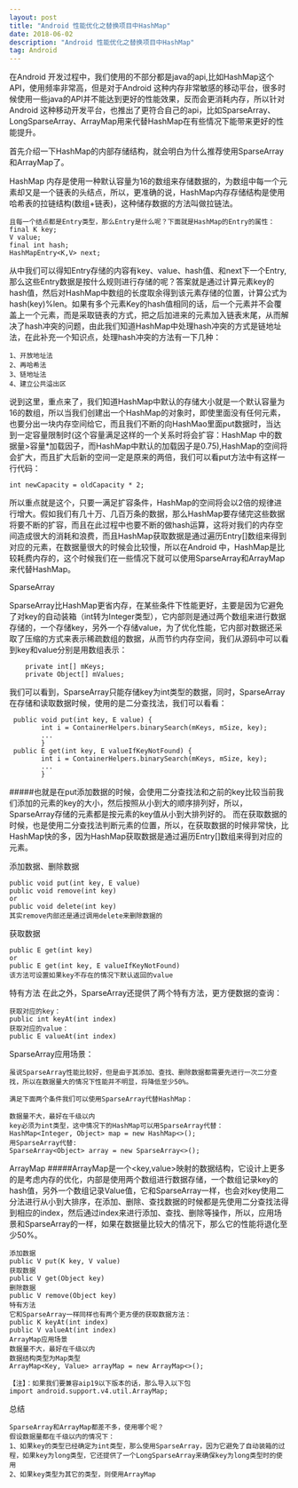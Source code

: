 ```yaml
---
layout: post
title: "Android 性能优化之替换项目中HashMap"
date: 2018-06-02 
description: "Android 性能优化之替换项目中HashMap"
tag: Android 
---   
```


在Android 开发过程中，我们使用的不部分都是java的api,比如HashMap这个API，使用频率非常高，但是对于Android 这种内存非常敏感的移动平台，很多时候使用一些java的API并不能达到更好的性能效果，反而会更消耗内存，所以针对Android 这种移动开发平台，也推出了更符合自己的api，比如SparseArray、LongSparseArray、ArrayMap用来代替HashMap在有些情况下能带来更好的性能提升。

首先介绍一下HashMap的内部存储结构，就会明白为什么推荐使用SparseArray和ArrayMap了。

HashMap 内存是使用一种默认容量为16的数组来存储数据的，为数组中每一个元素却又是一个链表的头结点，所以，更准确的说，HashMap内存存储结构是使用哈希表的拉链结构(数组+链表)，这种储存数据的方法叫做拉链法。

```
且每一个结点都是Entry类型，那么Entry是什么呢？下面就是HashMap的Entry的属性：
final K key;
V value;
final int hash;
HashMapEntry<K,V> next;
```

从中我们可以得知Entry存储的内容有key、value、hash值、和next下一个Entry,那么这些Entry数据是按什么规则进行存储的呢？答案就是通过计算元素key的hash值，然后对HashMap中数组的长度取余得到该元素存储的位置，计算公式为hash(key)%len。如果有多个元素Key的hash值相同的话，后一个元素并不会覆盖上一个元素，而是采取链表的方式，把之后加进来的元素加入链表末尾，从而解决了hash冲突的问题，由此我们知道HashMap中处理hash冲突的方式是链地址法，在此补充一个知识点，处理hash冲突的方法有一下几种：

```
1、开放地址法
2、再哈希法
3、链地址法
4、建立公共溢出区
```

说到这里，重点来了，我们知道HashMap中默认的存储大小就是一个默认容量为16的数组，所以当我们创建出一个HashMap的对象时，即使里面没有任何元素，也要分出一块内存空间给它，而且我们不断的向HashMao里面put数据时，当达到一定容量限制时(这个容量满足这样的一个关系时将会扩容：HashMap 中的数据量>容量*加载因子，而HashMap中默认的加载因子是0.75),HashMap的空间将会扩大，而且扩大后新的空间一定是原来的两倍，我们可以看put方法中有这样一行代码：

```
int newCapacity = oldCapacity * 2;
```
所以重点就是这个，只要一满足扩容条件，HashMap的空间将会以2倍的规律进行增大。假如我们有几十万、几百万条的数据，那么HashMap要存储完这些数据将要不断的扩容，而且在此过程中也要不断的做hash运算，这将对我们的内存空间造成很大的消耗和浪费，而且HashMap获取数据是通过遍历Entry[]数组来得到对应的元素，在数据量很大的时候会比较慢，所以在Android 中，HashMap是比较耗费内存的，这个时候我们在一些情况下就可以使用SparseArray和ArrayMap来代替HashMap。

SparseArray

SparseArray比HashMap更省内存，在某些条件下性能更好，主要是因为它避免了对key的自动装箱（int转为Integer类型），它内部则是通过两个数组来进行数据存储的，一个存储key，另外一个存储value，为了优化性能，它内部对数据还采取了压缩的方式来表示稀疏数组的数据，从而节约内存空间，我们从源码中可以看到key和value分别是用数组表示：

```
    private int[] mKeys;
    private Object[] mValues;
```
我们可以看到，SparseArray只能存储key为int类型的数据，同时，SparseArray在存储和读取数据时候，使用的是二分查找法，我们可以看看：

```
 public void put(int key, E value) {
        int i = ContainerHelpers.binarySearch(mKeys, mSize, key);
        ...
        }
 public E get(int key, E valueIfKeyNotFound) {
        int i = ContainerHelpers.binarySearch(mKeys, mSize, key);
        ...
        }
```
#####也就是在put添加数据的时候，会使用二分查找法和之前的key比较当前我们添加的元素的key的大小，然后按照从小到大的顺序排列好，所以，SparseArray存储的元素都是按元素的key值从小到大排列好的。 而在获取数据的时候，也是使用二分查找法判断元素的位置，所以，在获取数据的时候非常快，比HashMap快的多，因为HashMap获取数据是通过遍历Entry[]数组来得到对应的元素。


添加数据、删除数据

```
public void put(int key, E value)
public void remove(int key)
or
public void delete(int key)
其实remove内部还是通过调用delete来删除数据的
```
获取数据

```
public E get(int key)
or
public E get(int key, E valueIfKeyNotFound)
该方法可设置如果key不存在的情况下默认返回的value
```
特有方法
在此之外，SparseArray还提供了两个特有方法，更方便数据的查询： 
```
获取对应的key：
public int keyAt(int index)
获取对应的value：
public E valueAt(int index)
```

SparseArray应用场景：
```
虽说SparseArray性能比较好，但是由于其添加、查找、删除数据都需要先进行一次二分查找，所以在数据量大的情况下性能并不明显，将降低至少50%。

满足下面两个条件我们可以使用SparseArray代替HashMap：

数据量不大，最好在千级以内
key必须为int类型，这中情况下的HashMap可以用SparseArray代替：
HashMap<Integer, Object> map = new HashMap<>();
用SparseArray代替:
SparseArray<Object> array = new SparseArray<>();
```
ArrayMap
#####ArrayMap是一个<key,value>映射的数据结构，它设计上更多的是考虑内存的优化，内部是使用两个数组进行数据存储，一个数组记录key的hash值，另外一个数组记录Value值，它和SparseArray一样，也会对key使用二分法进行从小到大排序，在添加、删除、查找数据的时候都是先使用二分查找法得到相应的index，然后通过index来进行添加、查找、删除等操作，所以，应用场景和SparseArray的一样，如果在数据量比较大的情况下，那么它的性能将退化至少50%。

```
添加数据
public V put(K key, V value)
获取数据
public V get(Object key)
删除数据
public V remove(Object key)
特有方法
它和SparseArray一样同样也有两个更方便的获取数据方法：
public K keyAt(int index)
public V valueAt(int index)
ArrayMap应用场景
数据量不大，最好在千级以内
数据结构类型为Map类型
ArrayMap<Key, Value> arrayMap = new ArrayMap<>();

【注】：如果我们要兼容aip19以下版本的话，那么导入以下包
import android.support.v4.util.ArrayMap;

```
总结
```
SparseArray和ArrayMap都差不多，使用哪个呢？ 
假设数据量都在千级以内的情况下：
1、如果key的类型已经确定为int类型，那么使用SparseArray，因为它避免了自动装箱的过程，如果key为long类型，它还提供了一个LongSparseArray来确保key为long类型时的使用
2、如果key类型为其它的类型，则使用ArrayMap
```
